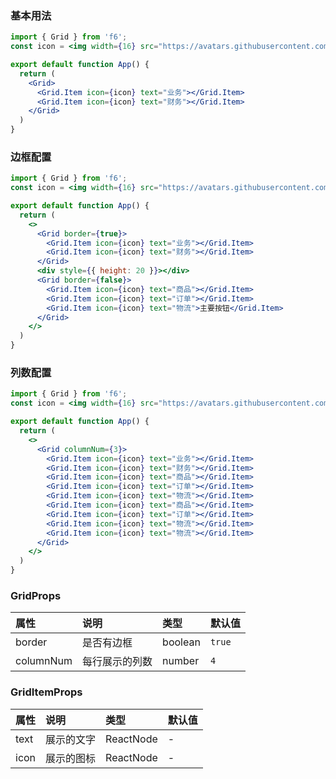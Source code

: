 <div class="block-panel">
<h3>基本用法</h3>

```jsx
import { Grid } from 'f6';
const icon = <img width={16} src="https://avatars.githubusercontent.com/u/34447750?s=40&v=4" />;

export default function App() {
  return (
    <Grid>
      <Grid.Item icon={icon} text="业务"></Grid.Item>
      <Grid.Item icon={icon} text="财务"></Grid.Item>
    </Grid>
  )
}
```
</div>

<div class="block-panel">
<h3>边框配置</h3>

```jsx
import { Grid } from 'f6';
const icon = <img width={16} src="https://avatars.githubusercontent.com/u/34447750?s=40&v=4" />;

export default function App() {
  return (
    <>
      <Grid border={true}>
        <Grid.Item icon={icon} text="业务"></Grid.Item>
        <Grid.Item icon={icon} text="财务"></Grid.Item>
      </Grid>
      <div style={{ height: 20 }}></div>
      <Grid border={false}>
        <Grid.Item icon={icon} text="商品"></Grid.Item>
        <Grid.Item icon={icon} text="订单"></Grid.Item>
        <Grid.Item icon={icon} text="物流">主要按钮</Grid.Item>
      </Grid>
    </>
  )
}
```
</div>

<div class="block-panel">
<h3>列数配置</h3>

```jsx
import { Grid } from 'f6';
const icon = <img width={16} src="https://avatars.githubusercontent.com/u/34447750?s=40&v=4" />;

export default function App() {
  return (
    <>
      <Grid columnNum={3}>
        <Grid.Item icon={icon} text="业务"></Grid.Item>
        <Grid.Item icon={icon} text="财务"></Grid.Item>
        <Grid.Item icon={icon} text="商品"></Grid.Item>
        <Grid.Item icon={icon} text="订单"></Grid.Item>
        <Grid.Item icon={icon} text="物流"></Grid.Item>
        <Grid.Item icon={icon} text="商品"></Grid.Item>
        <Grid.Item icon={icon} text="订单"></Grid.Item>
        <Grid.Item icon={icon} text="物流"></Grid.Item>
        <Grid.Item icon={icon} text="物流"></Grid.Item>
      </Grid>
    </>
  )
}
```
</div>
<div class="block-panel">

<h3>GridProps</h3>

| 属性 | 说明 | 类型 | 默认值 |
| :-  | :- | :- | :- |
| border | 是否有边框 | boolean | `true` |
| columnNum | 每行展示的列数 | number | `4` |


</div>
<div class="block-panel">

<h3>GridItemProps</h3>

| 属性 | 说明 | 类型 | 默认值 |
| :-  | :- | :- | :- |
| text | 展示的文字 | ReactNode | - |
| icon | 展示的图标 | ReactNode | - |

</div>